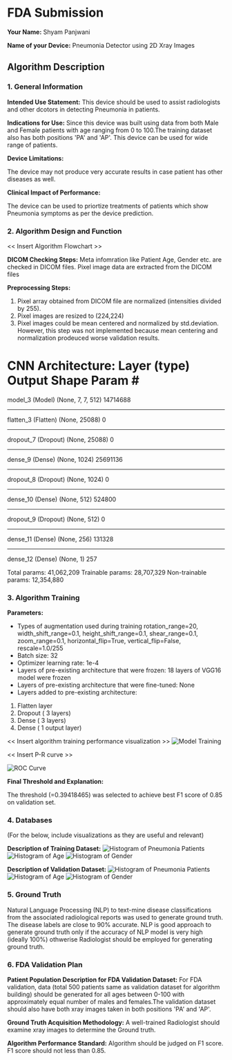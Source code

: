 # FDA  Submission

**Your Name:**
Shyam Panjwani

**Name of your Device:**
Pneumonia Detector using 2D Xray Images

## Algorithm Description 

### 1. General Information

**Intended Use Statement:** 
This device should be used to assist radiologists and other dcotors in detecting Pneumonia in patients. 

**Indications for Use:**
Since this device was built using data from both Male and Female patients with age ranging from 0 to 100.The training dataset also has both positions 'PA' and 'AP'. This device can be used for wide range of patients.  

**Device Limitations:**

The device may not produce very accurate results in case patient has other diseases as well. 

**Clinical Impact of Performance:**

The device can be used to priortize treatments of patients which show Pneumonia symptoms as per the device prediction. 


### 2. Algorithm Design and Function

<< Insert Algorithm Flowchart >>

**DICOM Checking Steps:**
  Meta infomration like Patient Age, Gender etc. are checked in DICOM files. Pixel image data are extracted from the DICOM files

**Preprocessing Steps:**
  1) Pixel array obtained from DICOM file are normalized (intensities divided by 255). 
  2) Pixel images are resized to (224,224)
  3) Pixel images could be mean centered and normalized by std.deviation. However, this step was not implemented because mean centering and normalization prodeuced worse validation results.

**CNN Architecture:**
Layer (type)                 Output Shape              Param #   
=================================================================
model_3 (Model)              (None, 7, 7, 512)         14714688  
_________________________________________________________________
flatten_3 (Flatten)          (None, 25088)             0         
_________________________________________________________________
dropout_7 (Dropout)          (None, 25088)             0         
_________________________________________________________________
dense_9 (Dense)              (None, 1024)              25691136  
_________________________________________________________________
dropout_8 (Dropout)          (None, 1024)              0         
_________________________________________________________________
dense_10 (Dense)             (None, 512)               524800    
_________________________________________________________________
dropout_9 (Dropout)          (None, 512)               0         
_________________________________________________________________
dense_11 (Dense)             (None, 256)               131328    
_________________________________________________________________
dense_12 (Dense)             (None, 1)                 257       

Total params: 41,062,209
Trainable params: 28,707,329
Non-trainable params: 12,354,880


### 3. Algorithm Training

**Parameters:**
* Types of augmentation used during training
    rotation_range=20,
    width_shift_range=0.1,
    height_shift_range=0.1,
    shear_range=0.1,
    zoom_range=0.1,
    horizontal_flip=True,
    vertical_flip=False,
    rescale=1.0/255
* Batch size: 32
* Optimizer learning rate: 1e-4
* Layers of pre-existing architecture that were frozen: 18 layers of VGG16 model were frozen
* Layers of pre-existing architecture that were fine-tuned: None
* Layers added to pre-existing architecture: 
 1) Flatten layer
 2) Dropout ( 3 layers)
 3) Dense ( 3 layers)
 4) Dense ( 1 output layer)

<< Insert algorithm training performance visualization >> 
 ![Model Training]('model_training.PNG')

<< Insert P-R curve >>

![ROC Curve]('ROC.PNG')

**Final Threshold and Explanation:**

The threshold (=0.39418465) was selected to achieve best F1 score of 0.85 on validation set.  

### 4. Databases
 (For the below, include visualizations as they are useful and relevant)

**Description of Training Dataset:** 
![Histogram of Pneumonia Patients]('train-patient-hist.png')
![Histogram of Age]('train-patient-age.png')
![Histogram of Gender]('train-patient-gender.png')

**Description of Validation Dataset:** 
![Histogram of Pneumonia Patients]('validation-patient-histogram.png')
![Histogram of Age]('validation-patient-age.png')
![Histogram of Gender]('validation-patient-gender.png')

### 5. Ground Truth
Natural Language Processing (NLP) to text-mine disease classifications from the associated radiological reports was used to generate ground truth. The disease labels are close to 90% accurate. 
NLP is good approach to generate ground truth only if the accuracy of NLP model is very high (ideally 100%) othwerise Radiologist should be employed for generating ground truth.

### 6. FDA Validation Plan

**Patient Population Description for FDA Validation Dataset:**
For FDA validation, data (total 500 patients same as validation dataset for algorithm building) should be generated for all ages between 0-100 with approximately equal number of males and females.The validation dataset should also have both xray images taken in both positions 'PA' and 'AP'.  

**Ground Truth Acquisition Methodology:**
A well-trained Radiologist should examine xray images to determine the Ground truth.  

**Algorithm Performance Standard:**
Algorithm should be judged on F1 score. F1 score should not less than 0.85.
